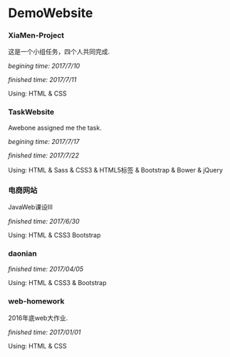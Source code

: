 # DemoWebsite

### XiaMen-Project

这是一个小组任务，四个人共同完成.

*begining time: 2017/7/10*

*finished time: 2017/7/11*

Using: HTML & CSS

### TaskWebsite

Awebone assigned me the task.

*begining time: 2017/7/17*

*finished time: 2017/7/22*

Using: HTML & Sass & CSS3 & HTML5标签 & Bootstrap & Bower & jQuery

### 电商网站

JavaWeb课设Ⅲ

*finished time: 2017/6/30*

Using: HTML  & CSS3  Bootstrap 

### daonian

*finished time: 2017/04/05*

Using: HTML  & CSS3  & Bootstrap  

### web-homework

2016年底web大作业.

*finished time: 2017/01/01*

Using: HTML & CSS